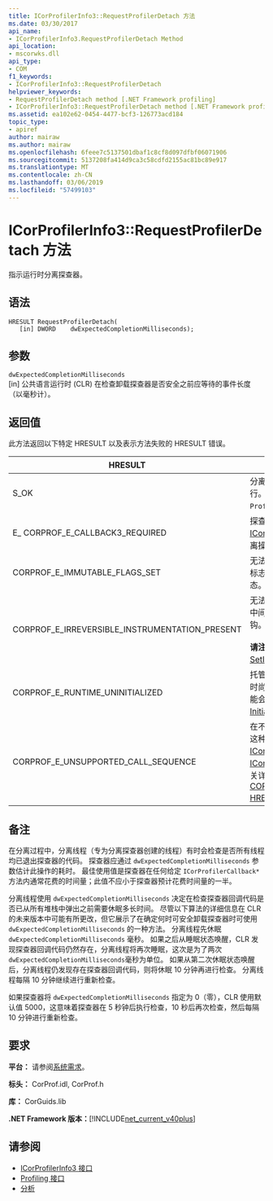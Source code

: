 ```yaml
---
title: ICorProfilerInfo3::RequestProfilerDetach 方法
ms.date: 03/30/2017
api_name:
- ICorProfilerInfo3.RequestProfilerDetach Method
api_location:
- mscorwks.dll
api_type:
- COM
f1_keywords:
- ICorProfilerInfo3::RequestProfilerDetach
helpviewer_keywords:
- RequestProfilerDetach method [.NET Framework profiling]
- ICorProfilerInfo3::RequestProfilerDetach method [.NET Framework profiling]
ms.assetid: ea102e62-0454-4477-bcf3-126773acd184
topic_type:
- apiref
author: mairaw
ms.author: mairaw
ms.openlocfilehash: 6feee7c5137501dbaf1c8cf8d097dfbf06071906
ms.sourcegitcommit: 5137208fa414d9ca3c58cdfd2155ac81bc89e917
ms.translationtype: MT
ms.contentlocale: zh-CN
ms.lasthandoff: 03/06/2019
ms.locfileid: "57499103"
---
```

# <a name="icorprofilerinfo3requestprofilerdetach-method"></a>ICorProfilerInfo3::RequestProfilerDetach 方法
指示运行时分离探查器。  
  
## <a name="syntax"></a>语法  
  
```  
HRESULT RequestProfilerDetach(  
   [in] DWORD    dwExpectedCompletionMilliseconds);  
```  
  
## <a name="parameters"></a>参数  
 `dwExpectedCompletionMilliseconds`  
 [in] 公共语言运行时 (CLR) 在检查卸载探查器是否安全之前应等待的事件长度（以毫秒计）。  
  
## <a name="return-value"></a>返回值  
 此方法返回以下特定 HRESULT 以及表示方法失败的 HRESULT 错误。  
  
|HRESULT|描述|  
|-------------|-----------------|  
|S_OK|分离请求有效，且分离过程现在另一线程上继续执行。 完全分离后，将发出 `ProfilerDetachSucceeded` 事件。|  
|E_ CORPROF_E_CALLBACK3_REQUIRED|探查器失败[iunknown:: Queryinterface](https://go.microsoft.com/fwlink/?LinkID=144867)尝试[ICorProfilerCallback3](../../../../docs/framework/unmanaged-api/profiling/icorprofilercallback3-interface.md)接口，它必须实现以支持分离操作。 尚未尝试分离。|  
|CORPROF_E_IMMUTABLE_FLAGS_SET|无法进行分离，因为探查器在启动时设置了不可变标志。 尚未尝试分离；探查器仍处于完全附加状态。|  
|CORPROF_E_IRREVERSIBLE_INSTRUMENTATION_PRESENT|无法进行分离，因为使用探查器检测到 Microsoft 中间语言 (MSIL) 代码，或插入`enter` / `leave`挂钩。 尚未尝试分离；探查器仍处于完全附加状态。<br /><br /> **请注意**检测的 MSIL 指探查器使用提供的代码[SetILFunctionBody](../../../../docs/framework/unmanaged-api/profiling/icorprofilerinfo-setilfunctionbody-method.md)方法。|  
|CORPROF_E_RUNTIME_UNINITIALIZED|托管应用程序中的运行时尚未初始化。 （即，运行时尚未完全加载。）在探查器回调内请求分离时，可能会返回此错误代码[icorprofilercallback:: Initialize](../../../../docs/framework/unmanaged-api/profiling/icorprofilercallback-initialize-method.md)方法。|  
|CORPROF_E_UNSUPPORTED_CALL_SEQUENCE|在不支持时调用了 `RequestProfilerDetach`。 发生这种情况是如果托管线程上但不能在从调用的方法[ICorProfilerCallback](../../../../docs/framework/unmanaged-api/profiling/icorprofilercallback-interface.md)方法或在[ICorProfilerCallback](../../../../docs/framework/unmanaged-api/profiling/icorprofilercallback-interface.md)方法不能允许垃圾回收。 有关详细信息，请参阅[CORPROF_E_UNSUPPORTED_CALL_SEQUENCE HRESULT](../../../../docs/framework/unmanaged-api/profiling/corprof-e-unsupported-call-sequence-hresult.md)。|  
  
## <a name="remarks"></a>备注  
 在分离过程中，分离线程（专为分离探查器创建的线程）有时会检查是否所有线程均已退出探查器的代码。 探查器应通过 `dwExpectedCompletionMilliseconds` 参数估计此操作的耗时。 最佳使用值是探查器在任何给定 `ICorProfilerCallback*` 方法内通常花费的时间量；此值不应小于探查器预计花费时间量的一半。  
  
 分离线程使用 `dwExpectedCompletionMilliseconds` 决定在检查探查器回调代码是否已从所有堆栈中弹出之前需要休眠多长时间。 尽管以下算法的详细信息在 CLR 的未来版本中可能有所更改，但它展示了在确定何时可安全卸载探查器时可使用 `dwExpectedCompletionMilliseconds` 的一种方法。 分离线程先休眠 `dwExpectedCompletionMilliseconds` 毫秒。 如果之后从睡眠状态唤醒，CLR 发现探查器回调代码仍然存在，分离线程将再次睡眠，这次是为了两次`dwExpectedCompletionMilliseconds`毫秒为单位。 如果从第二次休眠状态唤醒后，分离线程仍发现存在探查器回调代码，则将休眠 10 分钟再进行检查。 分离线程每隔 10 分钟继续进行重新检查。  
  
 如果探查器将 `dwExpectedCompletionMilliseconds` 指定为 0（零），CLR 使用默认值 5000，这意味着探查器在 5 秒钟后执行检查，10 秒后再次检查，然后每隔 10 分钟进行重新检查。  
  
## <a name="requirements"></a>要求  
 **平台：** 请参阅[系统需求](../../../../docs/framework/get-started/system-requirements.md)。  
  
 **标头：** CorProf.idl, CorProf.h  
  
 **库：** CorGuids.lib  
  
 **.NET Framework 版本：**[!INCLUDE[net_current_v40plus](../../../../includes/net-current-v40plus-md.md)]  
  
## <a name="see-also"></a>请参阅
- [ICorProfilerInfo3 接口](../../../../docs/framework/unmanaged-api/profiling/icorprofilerinfo3-interface.md)
- [Profiling 接口](../../../../docs/framework/unmanaged-api/profiling/profiling-interfaces.md)
- [分析](../../../../docs/framework/unmanaged-api/profiling/index.md)
